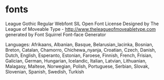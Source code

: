 fonts
=====
League Gothic Regular Webfont
SIL Open Font License
Designed by The League of Moveable Type - http://www.theleagueofmoveabletype.com
generated by Font Squirrel Font-face Generator

Languages:	Afrikaans, Albanian, Basque, Belarusian_lacinka, Bosnian, Breton, Catalan, Chamorro, Chichewa_nyanja, 
Croatian, Czech, Danish, Dutch, English, Esperanto, Estonian, Faroese, Finnish, French, Frisian, Galician, German, 
Hungarian, Icelandic, Italian, Latvian, Lithuanian, Malagasy, Maltese, Norwegian, Polish, Portuguese, Serbian, Slovak, 
Slovenian, Spanish, Swedish, Turkish
